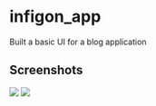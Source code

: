 # infigon_app

Built a basic UI for a blog application 

## Screenshots
<p float="left">
  <img src="https://drive.google.com/file/d/1azQNZCC2Z1QK6xZlLp-eJ4GbBsyV0dPt/view?usp=sharing"/>
  <img src="https://drive.google.com/file/d/1b5RlZ9tFye_JmlAWj9DpUEUZeyBdSZwq/view?usp=sharing"/>
 </p>
   
